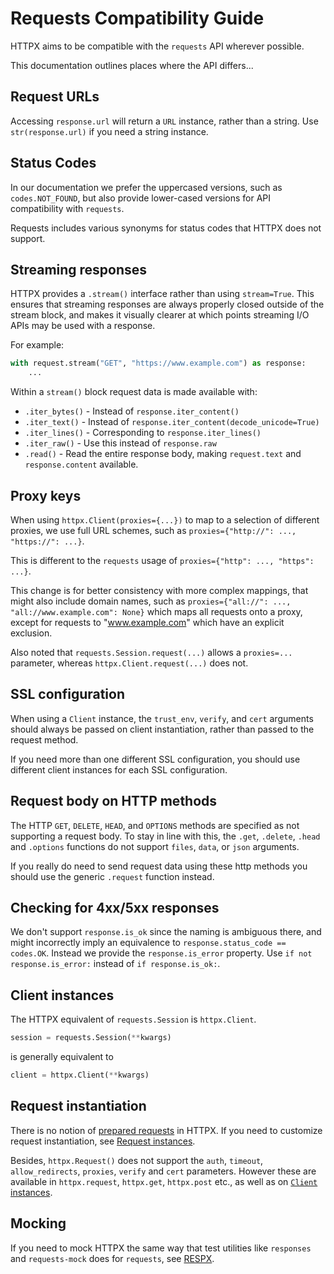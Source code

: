 # Requests Compatibility Guide

HTTPX aims to be compatible with the `requests` API wherever possible.

This documentation outlines places where the API differs...

## Request URLs

Accessing `response.url` will return a `URL` instance, rather than a string.
Use `str(response.url)` if you need a string instance.

## Status Codes

In our documentation we prefer the uppercased versions, such as `codes.NOT_FOUND`, but also provide lower-cased versions for API compatibility with `requests`.

Requests includes various synonyms for status codes that HTTPX does not support.

## Streaming responses

HTTPX provides a `.stream()` interface rather than using `stream=True`. This ensures that streaming responses are always properly closed outside of the stream block, and makes it visually clearer at which points streaming I/O APIs may be used with a response.

For example:

```python
with request.stream("GET", "https://www.example.com") as response:
    ...
```

Within a `stream()` block request data is made available with:

* `.iter_bytes()` - Instead of `response.iter_content()`
* `.iter_text()` - Instead of `response.iter_content(decode_unicode=True)`
* `.iter_lines()` - Corresponding to `response.iter_lines()`
* `.iter_raw()` - Use this instead of `response.raw`
* `.read()` - Read the entire response body, making `request.text` and `response.content` available.

## Proxy keys

When using `httpx.Client(proxies={...})` to map to a selection of different proxies, we use full URL schemes, such as `proxies={"http://": ..., "https://": ...}`.

This is different to the `requests` usage of `proxies={"http": ..., "https": ...}`.

This change is for better consistency with more complex mappings, that might also include domain names, such as `proxies={"all://": ..., "all://www.example.com": None}` which maps all requests onto a proxy, except for requests to "www.example.com" which have an explicit exclusion.

Also noted that `requests.Session.request(...)` allows a `proxies=...` parameter, whereas `httpx.Client.request(...)` does not.

## SSL configuration

When using a `Client` instance, the `trust_env`, `verify`, and `cert` arguments should always be passed on client instantiation, rather than passed to the request method.

If you need more than one different SSL configuration, you should use different client instances for each SSL configuration.

## Request body on HTTP methods

The HTTP `GET`, `DELETE`, `HEAD`, and `OPTIONS` methods are specified as not supporting a request body. To stay in line with this, the `.get`, `.delete`, `.head` and `.options` functions do not support `files`, `data`, or `json` arguments.

If you really do need to send request data using these http methods you should use the generic `.request` function instead.

## Checking for 4xx/5xx responses

We don't support `response.is_ok` since the naming is ambiguous there, and might incorrectly imply an equivalence to `response.status_code == codes.OK`. Instead we provide the `response.is_error` property. Use `if not response.is_error:` instead of `if response.is_ok:`.

## Client instances

The HTTPX equivalent of `requests.Session` is `httpx.Client`.

```python
session = requests.Session(**kwargs)
```

is generally equivalent to

```python
client = httpx.Client(**kwargs)
```

## Request instantiation

There is no notion of [prepared requests](https://requests.readthedocs.io/en/stable/user/advanced/#prepared-requests) in HTTPX. If you need to customize request instantiation, see [Request instances](/advanced#request-instances).

Besides, `httpx.Request()` does not support the `auth`, `timeout`, `allow_redirects`, `proxies`, `verify` and `cert` parameters. However these are available in `httpx.request`, `httpx.get`, `httpx.post` etc., as well as on [`Client` instances](/advanced#client-instances).

## Mocking

If you need to mock HTTPX the same way that test utilities like `responses` and `requests-mock` does for `requests`, see [RESPX](https://github.com/lundberg/respx).

